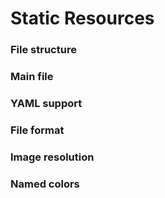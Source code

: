 Static Resources
===

### File structure

### Main file

### YAML support

### File format

### Image resolution

### Named colors
